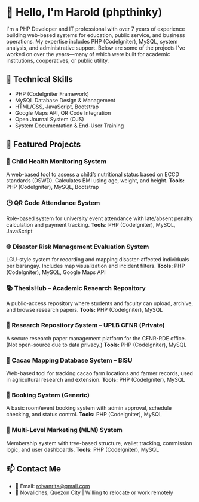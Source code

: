 
# 👋 Hello, I'm Harold (phpthinky)

I'm a PHP Developer and IT professional with over 7 years of experience building web-based systems for education, public service, and business operations. My expertise includes PHP (CodeIgniter), MySQL, system analysis, and administrative support. Below are some of the projects I've worked on over the years—many of which were built for academic institutions, cooperatives, or public utility.

## 🔧 Technical Skills
- PHP (CodeIgniter Framework)
- MySQL Database Design & Management
- HTML/CSS, JavaScript, Bootstrap
- Google Maps API, QR Code Integration
- Open Journal System (OJS)
- System Documentation & End-User Training

## 📌 Featured Projects

### 🎯 Child Health Monitoring System
A web-based tool to assess a child’s nutritional status based on ECCD standards (DSWD). Calculates BMI using age, weight, and height.
**Tools:** PHP (CodeIgniter), MySQL, Bootstrap

### 🕒 QR Code Attendance System
Role-based system for university event attendance with late/absent penalty calculation and payment tracking.
**Tools:** PHP (CodeIgniter), MySQL, JavaScript

### 🌐 Disaster Risk Management Evaluation System
LGU-style system for recording and mapping disaster-affected individuals per barangay. Includes map visualization and incident filters.
**Tools:** PHP (CodeIgniter), MySQL, Google Maps API

### 📚 ThesisHub – Academic Research Repository
A public-access repository where students and faculty can upload, archive, and browse research papers.
**Tools:** PHP (CodeIgniter), MySQL

### 🧭 Research Repository System – UPLB CFNR (Private)
A secure research paper management platform for the CFNR-RDE office. (Not open-source due to data privacy.)
**Tools:** PHP (CodeIgniter), MySQL

### 🌱 Cacao Mapping Database System – BISU
Web-based tool for tracking cacao farm locations and farmer records, used in agricultural research and extension.
**Tools:** PHP (CodeIgniter), MySQL

### 📅 Booking System (Generic)
A basic room/event booking system with admin approval, schedule checking, and status control.
**Tools:** PHP (CodeIgniter), MySQL

### 💼 Multi-Level Marketing (MLM) System
Membership system with tree-based structure, wallet tracking, commission logic, and user dashboards.
**Tools:** PHP (CodeIgniter), MySQL

## 📫 Contact Me
- 📧 Email: roivanrita@gmail.com
- 📍 Novaliches, Quezon City | Willing to relocate or work remotely
